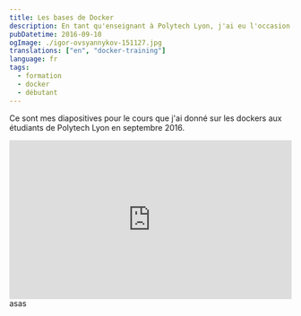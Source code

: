 ```yaml
---
title: Les bases de Docker
description: En tant qu'enseignant à Polytech Lyon, j'ai eu l'occasion de donner un cours sur Docker en guise d'initiation. Voici les diapositives réalisées avec RevealJS.
pubDatetime: 2016-09-10
ogImage: ./igor-ovsyannykov-151127.jpg
translations: ["en", "docker-training"]
language: fr
tags:
  - formation
  - docker
  - débutant
---
```


Ce sont mes diapositives pour le cours que j'ai donné sur les dockers aux étudiants de Polytech Lyon en septembre 2016.

<div style="position:relative;height:0;padding-bottom:56.25%">
<iframe src="https://slashgear.github.io/docker-basics/#/" width="640" height="360" frameborder="0" style="position:absolute;width:100%;height:100%;left:0" allowfullscreen></iframe>
</div>
asas
